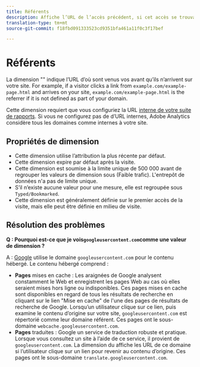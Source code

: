 ```yaml
---
title: Référents
description: Affiche l’URL de l’accès précédent, si cet accès se trouvait en dehors de votre site.
translation-type: tm+mt
source-git-commit: f18fbd091333523cd9351bfa461a11f0c3f17bef

---
```



# Référents

La dimension &quot;&quot; indique l’URL d’où sont venus vos avant qu’ils n’arrivent sur votre site. For example, if a visitor clicks a link from `example.com/example-page.html` and arrives on your site, `example.com/example-page.html` is the referrer if it is not defined as part of your domain.

Cette dimension requiert que vous configuriez la URL [interne de votre suite de rapports](/help/admin/admin/internal-url-filter-admin.md). Si vous ne configurez pas de  d’URL internes, Adobe Analytics considère tous les domaines comme internes à votre site.

## Propriétés de dimension

* Cette dimension utilise l’attribution la plus récente par défaut.
* Cette dimension expire par défaut après la visite.
* Cette dimension est soumise à la limite unique de 500 000 avant de regrouper les valeurs de dimension sous (Faible trafic). L&#39;entrepôt de données n&#39;a pas de limite unique.
* S’il n’existe aucune valeur  pour une mesure, elle est regroupée sous `Typed/Bookmarked`.
* Cette dimension est généralement définie sur le premier accès de la visite, mais elle peut être définie en milieu de visite.

## Résolution des problèmes

**Q : Pourquoi est-ce que je vois`googleusercontent.com`comme une valeur de dimension ?**

A : [Google](https://about.google/) utilise le domaine `googleusercontent.com` pour le contenu hébergé. Le contenu hébergé comprend :

* **Pages** mises en cache : Les araignées de Google analysent constamment le Web et enregistrent les pages Web au cas où elles seraient mises hors ligne ou indisponibles. Ces pages mises en cache sont disponibles en regard de tous les résultats de recherche en cliquant sur le lien &quot;Mise en cache&quot; de l&#39;une des pages de résultats de recherche de Google. Lorsqu’un utilisateur clique sur ce lien, puis examine le contenu d’origine sur votre site, `googleusercontent.com` est répertorié comme leur domaine référent. Ces pages ont le sous-domaine `webcache.googleusercontent.com`.
* **Pages** traduites : Google  un service de traduction robuste et pratique. Lorsque vous consultez un site à l’aide de ce service, il provient de `googleusercontent.com`. La dimension  du affiche les URL de ce domaine si l’utilisateur clique sur un lien pour revenir au contenu d’origine. Ces pages ont le sous-domaine `translate.googleusercontent.com`.

